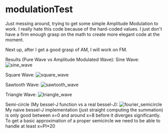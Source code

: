 # modulationTest

Just messing around, trying to get some simple Amplitude Modulation to work.
I really hate this code because of the hard-coded values. I just don't have a firm enough grasp on the math to create more elegant code at the moment.

Next up, after I get a good grasp of AM, I will work on FM.

Results (Pure Wave vs Amplitude Modulated Wave):
Sine Wave:
![sine_wave](https://user-images.githubusercontent.com/10580033/50458130-b0ff5f00-0915-11e9-80c7-a42eba265a9b.jpg)

Square Wave:
![square_wave](https://user-images.githubusercontent.com/10580033/50458131-b0ff5f00-0915-11e9-9cde-93c1cce171db.jpg)

Sawtooth Wave:
![sawtooth_wave](https://user-images.githubusercontent.com/10580033/50458129-b0ff5f00-0915-11e9-8c93-e7e0e426ecb0.jpg)

Triangle Wave:
![triangle_wave](https://user-images.githubusercontent.com/10580033/50458132-b197f580-0915-11e9-871a-e8570eb4435e.jpg)

Semi-circle (My bessel-J function vs a real bessel-J):
![fourier_semicircle](https://user-images.githubusercontent.com/10580033/50458128-b0ff5f00-0915-11e9-9e3f-e241c862e030.jpg)
My naive bessel-J implementation (just straight computing the summation) is only good between x=0 and around x=8 before it diverges significantly. To get a basic approximation of a proper semicircle we need to be able to handle at least x=PI*20

